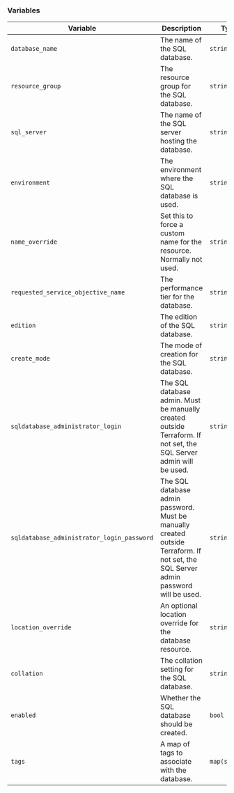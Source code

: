 ### Variables
| **Variable**                               | **Description**                                                                                                                      | **Type**      | **Default**                      |
|--------------------------------------------|--------------------------------------------------------------------------------------------------------------------------------------|---------------|----------------------------------|
| `database_name`                            | The name of the SQL database.                                                                                                        | `string`      | N/A                              |
| `resource_group`                           | The resource group for the SQL database.                                                                                             | `string`      | N/A                              |
| `sql_server`                               | The name of the SQL server hosting the database.                                                                                     | `string`      | N/A                              |
| `environment`                              | The environment where the SQL database is used.                                                                                      | `string`      | N/A                              |
| `name_override`                            | Set this to force a custom name for the resource. Normally not used.                                                                 | `string`      | `""`                             |
| `requested_service_objective_name`         | The performance tier for the database.                                                                                               | `string`      | `S3`                             |
| `edition`                                  | The edition of the SQL database.                                                                                                     | `string`      | `Standard`                       |
| `create_mode`                              | The mode of creation for the SQL database.                                                                                           | `string`      | `Default`                        |
| `sqldatabase_administrator_login`          | The SQL database admin. Must be manually created outside Terraform. If not set, the SQL Server admin will be used.                   | `string`      | `""`                             |
| `sqldatabase_administrator_login_password` | The SQL database admin password. Must be manually created outside Terraform. If not set, the SQL Server admin password will be used. | `string`      | `""`                             |
| `location_override`                        | An optional location override for the database resource.                                                                             | `string`      | `""`                             |
| `collation`                                | The collation setting for the SQL database.                                                                                          | `string`      | `SQL_LATIN1_GENERAL_CP1_CI_AS`   |
| `enabled`                                  | Whether the SQL database should be created.                                                                                          | `bool`        | `true`                           |
| `tags`                                     | A map of tags to associate with the database.                                                                                        | `map(string)` | `{}` (e.g., `{environment=dev}`) |